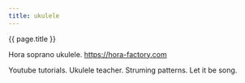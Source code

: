 ```yaml
---
title: ukulele
---
```


{{ page.title }}

Hora soprano ukulele. https://hora-factory.com

Youtube tutorials. Ukulele teacher. Struming patterns. Let it be song.
